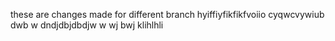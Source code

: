 these are changes made for different branch
hyiffiyfikfikfvoiio
cyqwcvywiub dwb w
 dndjdbjdbdjw
 w wj bwj
klihlhli